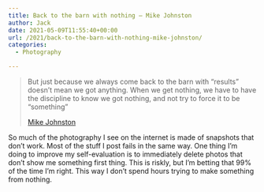 ```yaml
---
title: Back to the barn with nothing – Mike Johnston
author: Jack
date: 2021-05-09T11:55:40+00:00
url: /2021/back-to-the-barn-with-nothing-mike-johnston/
categories:
  - Photography

---
```

<!--kg-card-begin: html-->

<blockquote class="quoteback" darkmode="" data-title="Sunday Support Group: If You Didn't Get It, You Haven't Got It" data-author="" cite="https://theonlinephotographer.typepad.com/the_online_photographer/2021/05/sunday-support-group-if-you-didnt-get-it-you-havent-got-it.html?utm_source=feedburner&utm_medium=feed&utm_campaign=Feed%3A+typepad%2FZSjz+%28The+Online+Photographer%29">
  <p>
    But just because we always come back to the barn with &#8220;results&#8221; doesn&#8217;t mean we got anything. When we get nothing, we have to have the discipline to know we got nothing, and not try to force it to be &#8220;something&#8221;
  </p>

  <p><a href="https://theonlinephotographer.typepad.com/the_online_photographer/2021/05/sunday-support-group-if-you-didnt-get-it-you-havent-got-it.html?utm_source=feedburner&utm_medium=feed&utm_campaign=Feed%3A+typepad%2FZSjz+%28The+Online+Photographer%29">Mike Johnston</a></p>
</blockquote>



So much of the photography I see on the internet is made of snapshots that don&#8217;t work. Most of the stuff I post fails in the same way. One thing I&#8217;m doing to improve my self-evaluation is to immediately delete photos that don&#8217;t show me something first thing. This is riskly, but I&#8217;m betting that 99% of the time I&#8217;m right. This way I don&#8217;t spend hours trying to make something from nothing.

<!--kg-card-end: html-->